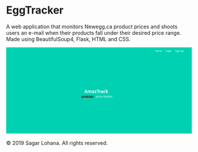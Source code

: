 # EggTracker
A web application that monitors Newegg.ca product prices and shoots users an e-mail when their products fall under their desired price range. Made using BeautifulSoup4, Flask, HTML and CSS.

![](screenshots/landing_page.png)

© 2019 Sagar Lohana. All rights reserved.
